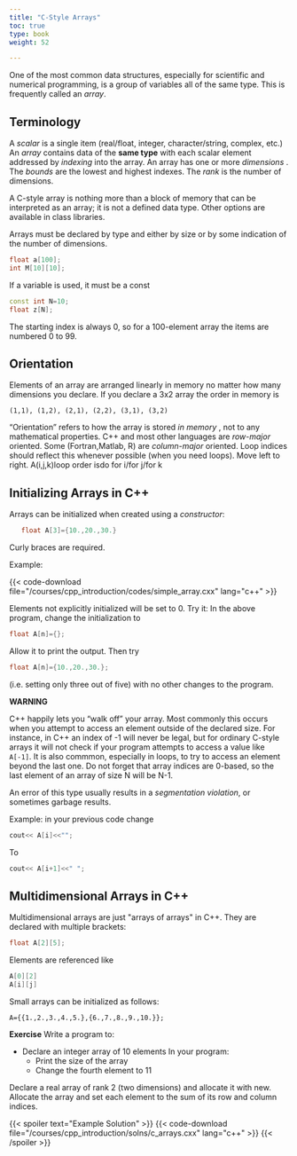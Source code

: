 ```yaml
---
title: "C-Style Arrays"
toc: true
type: book
weight: 52

---
```


One of the most common data structures, especially for scientific and numerical programming, is a group of variables all of the same type.  This is frequently called an _array_.

## Terminology

A _scalar_ is a single item (real/float, integer, character/string, complex, etc.)
An _array_ contains data of the __same type__ with each scalar element addressed by _indexing_ into the array.
An array has one or more _dimensions_ .  The _bounds_ are the lowest and highest indexes.  The _rank_ is the number of dimensions.

A C-style array is nothing more than a block of memory that can be interpreted as an array; it is not a defined data type.  Other options are available in class libraries.

Arrays must be declared by type and either by size or by some indication of the number of dimensions.
```c++
float a[100];
int M[10][10];
```
If a variable is used, it must be a const
```c++
const int N=10;
float z[N];
```
The starting index is always 0, so for a 100-element array the items are numbered 0 to 99.

## Orientation

Elements of an array are arranged linearly in memory no matter how many dimensions you declare.  If you declare a 3x2 array the order in memory is
```no-highlight
(1,1), (1,2), (2,1), (2,2), (3,1), (3,2)
```
“Orientation” refers to how the array is stored _in_  _memory_ , not to any mathematical properties.
C++ and most other languages are _row-major_ oriented.  Some (Fortran,Matlab, R) are _column-major_ oriented.
Loop indices should reflect this whenever possible (when you need loops).
Move left to right.
A(i,j,k)loop order isdo for i/for j/for k

## Initializing Arrays in C++

Arrays can be initialized when created using a _constructor_:
```c++
   float A[3]={10.,20.,30.}
```
Curly braces are required.

Example:

{{< code-download file="/courses/cpp_introduction/codes/simple_array.cxx" lang="c++" >}}

Elements not explicitly initialized will be set to 0.
Try it: In the above program, change the initialization to
```c++
float A[n]={};
```
Allow it to print the output.  Then try
```c++
float A[n]={10.,20.,30.};
```
(i.e. setting only three out of five) with no other changes to the program.

**WARNING**

C++ happily lets you “walk off” your array.
Most commonly this occurs when you attempt to access an element outside of the declared size.  For instance, in C++ an index of -1 will never be legal, but for ordinary C-style arrays it will not check if your program attempts to access a value like `A[-1]`.  It is also commmon, especially in loops, to try to access an element beyond the last one.  Do not forget that array indices are 0-based, so the last element of an array of size N will be N-1.

An error of this type usually results in a _segmentation violation_, or sometimes garbage results.

Example: in your previous code change
```c++
cout<< A[i]<<"";
```
To
```c++
cout<< A[i+1]<<" ";
```

## Multidimensional Arrays in C++

Multidimensional arrays are just "arrays of arrays" in C++.
They are declared with multiple brackets:
```c++
float A[2][5];
```
Elements are referenced like
```c++
A[0][2]
A[i][j]
```
Small arrays can be initialized as follows:
```
A={{1.,2.,3.,4.,5.},{6.,7.,8.,9.,10.}};
```

**Exercise**
Write a program to:
* Declare an integer array of 10 elements
In your program:
  * Print the size of the array
  * Change the fourth element to 11

Declare a real array of rank 2 (two dimensions) and allocate it with new.  Allocate the array and set each element to the sum of its row and column indices.

{{< spoiler text="Example Solution" >}}
{{< code-download file="/courses/cpp_introduction/solns/c_arrays.cxx" lang="c++" >}}
{{< /spoiler >}}

